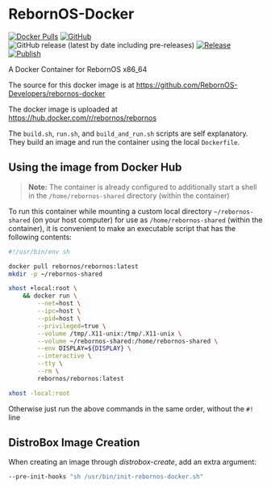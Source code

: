 # RebornOS-Docker

[![Docker Pulls](https://img.shields.io/docker/pulls/rebornos/rebornos)](https://hub.docker.com/r/rebornos/rebornos)
[![GitHub](https://img.shields.io/github/license/rebornos-developers/rebornos-docker)](LICENSE)
![GitHub release (latest by date including pre-releases)](https://img.shields.io/github/v/release/rebornos-developers/rebornos-docker)
[![Release](https://github.com/RebornOS-Developers/rebornos-docker/actions/workflows/release.yml/badge.svg)](https://github.com/RebornOS-Developers/rebornos-docker/actions/workflows/release.yml)
[![Publish](https://github.com/RebornOS-Developers/rebornos-docker/actions/workflows/publish.yml/badge.svg)](https://github.com/RebornOS-Developers/rebornos-docker/actions/workflows/publish.yml)

A Docker Container for RebornOS x86_64

The source for this docker image is at https://github.com/RebornOS-Developers/rebornos-docker 

The docker image is uploaded at https://hub.docker.com/r/rebornos/rebornos

The `build.sh`, `run.sh`, and `build_and_run.sh` scripts are self explanatory. They build an image and run the container using the local `Dockerfile`.

## Using the image from Docker Hub

> **Note:** The container is already configured to additionally start a shell in the `/home/rebornos-shared` directory (within the container)

To run this container while mounting a custom local directory `~/rebornos-shared` (on your host computer) for use as `/home/rebornos-shared` (within the container), it is convenient to make an executable script that has the following contents:
```sh
#!/usr/bin/env sh

docker pull rebornos/rebornos:latest
mkdir -p ~/rebornos-shared

xhost +local:root \
    && docker run \
        --net=host \
        --ipc=host \
        --pid=host \
        --privileged=true \
        --volume /tmp/.X11-unix:/tmp/.X11-unix \
        --volume ~/rebornos-shared:/home/rebornos-shared \
        --env DISPLAY=${DISPLAY} \
        --interactive \
        --tty \
        --rm \
        rebornos/rebornos:latest

xhost -local:root
```
Otherwise just run the above commands in the same order, without the `#!` line

## DistroBox Image Creation 

When creating an image through *distrobox-create*, add an extra argument: 
```sh
--pre-init-hooks "sh /usr/bin/init-rebornos-docker.sh"
```

